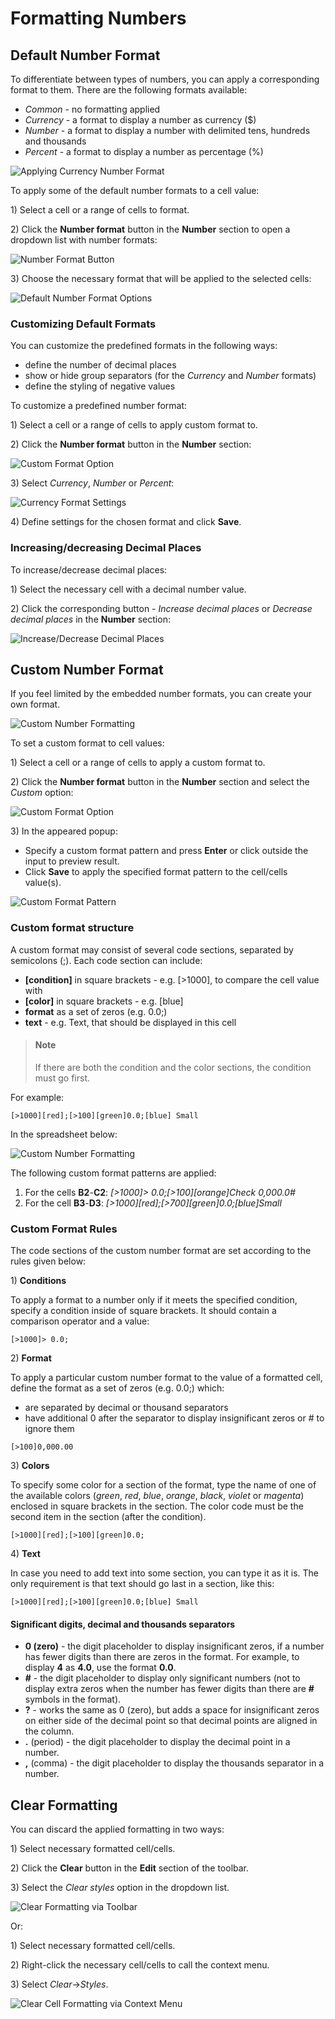 # Formatting Numbers

## Default Number Format

To differentiate between types of numbers, you can apply a corresponding format to them. There are the following formats available:

* _Common_ - no formatting applied
* _Currency_ - a format to display a number as currency \($\)
* _Number_ - a format to display a number with delimited tens, hundreds and thousands
* _Percent_ - a format to display a number as percentage \(%\)

![Applying Currency Number Format](.gitbook/assets/currency_number_format.png)

To apply some of the default number formats to a cell value:

1\) Select a cell or a range of cells to format.

2\) Click the **Number format** button in the **Number** section to open a dropdown list with number formats:

![Number Format Button](.gitbook/assets/number_format_button.png)

3\) Choose the necessary format that will be applied to the selected cells:

![Default Number Format Options](.gitbook/assets/number_format_options.png)

### Customizing Default Formats

You can customize the predefined formats in the following ways:

* define the number of decimal places
* show or hide group separators \(for the _Currency_ and _Number_ formats\)
* define the styling of negative values

To customize a predefined number format:

1\) Select a cell or a range of cells to apply custom format to.

2\) Click the **Number format** button in the **Number** section:

![Custom Format Option](.gitbook/assets/custom_format_option.png)

3\) Select _Currency_, _Number_ or _Percent_:

![Currency Format Settings](.gitbook/assets/default_format_settings.png)

4\) Define settings for the chosen format and click **Save**.

### Increasing/decreasing Decimal Places

To increase/decrease decimal places:

1\) Select the necessary cell with a decimal number value.

2\) Click the corresponding button - _Increase decimal places_ or _Decrease decimal places_ in the **Number** section:

![Increase/Decrease Decimal Places](.gitbook/assets/inc_dec_decimals_btns.png)

## Custom Number Format

If you feel limited by the embedded number formats, you can create your own format.

![Custom Number Formatting](.gitbook/assets/custom_format_result.png)

To set a custom format to cell values:

1\) Select a cell or a range of cells to apply a custom format to.

2\) Click the **Number format** button in the **Number** section and select the _Custom_ option:

![Custom Format Option](.gitbook/assets/custom_format_option.png)

3\) In the appeared popup:

* Specify a custom format pattern and press **Enter** or click outside the input to preview result.
* Click **Save** to apply the specified format pattern to the cell/cells value\(s\).

![Custom Format Pattern](.gitbook/assets/custom_format_settings.png)

### Custom format structure

A custom format may consist of several code sections, separated by semicolons \(;\). Each code section can include:

* **\[condition\]** in square brackets - e.g. \[&gt;1000\], to compare the cell value with
* **\[color\]** in square brackets - e.g. \[blue\]
* **format** as a set of zeros \(e.g. 0.0;\) 
* **text** - e.g. Text, that should be displayed in this cell

> #### Note
>
> If there are both the condition and the color sections, the condition must go first.

For example:

`[>1000][red];[>100][green]0.0;[blue] Small`

In the spreadsheet below:

![Custom Number Formatting](.gitbook/assets/custom_format_example.png)

The following custom format patterns are applied:

1. For the cells **B2**-**C2**: _\[&gt;1000\]&gt; 0.0;\[&gt;100\]\[orange\]Check 0,000.0\#_
2. For the cell **B3**-**D3**: _\[&gt;1000\]\[red\];\[&gt;700\]\[green\]0.0;\[blue\]Small_

### Custom Format Rules

The code sections of the custom number format are set according to the rules given below:

1\) **Conditions**

To apply a format to a number only if it meets the specified condition, specify a condition inside of square brackets. It should contain a comparison operator and a value:

`[>1000]> 0.0;`

2\) **Format**

To apply a particular custom number format to the value of a formatted cell, define the format as a set of zeros \(e.g. 0.0;\) which:

* are separated by decimal or thousand separators
* have additional 0 after the separator to display insignificant zeros or \# to ignore them

`[>100]0,000.00`

3\) **Colors**

To specify some color for a section of the format, type the name of one of the available colors \(_green_, _red_, _blue_, _orange_, _black_, _violet_ or _magenta_\) enclosed in square brackets in the section. The color code must be the second item in the section \(after the condition\).

`[>1000][red];[>100][green]0.0;`

4\) **Text**

In case you need to add text into some section, you can type it as it is. The only requirement is that text should go last in a section, like this:

`[>1000][red];[>100][green]0.0;[blue] Small`

#### Significant digits, decimal and thousands separators

* **0 \(zero\)** - the digit placeholder to display insignificant zeros, if a number has fewer digits than there are zeros in the format. For example, to display **4** as **4.0**, use the format **0.0**.
* **\#** - the digit placeholder to display only significant numbers \(not to display extra zeros when the number has fewer digits than there are **\#** symbols in the format\).
* **?** - works the same as 0 \(zero\), but adds a space for insignificant zeros on either side of the decimal point so that decimal points are aligned in the column.
* **.** \(period\) - the digit placeholder to display the decimal point in a number.
* **,** \(comma\) - the digit placeholder to display the thousands separator in a number.

## Clear Formatting

You can discard the applied formatting in two ways:

1\) Select necessary formatted cell/cells.

2\) Click the **Clear** button in the **Edit** section of the toolbar.

3\) Select the _Clear styles_ option in the dropdown list.

![Clear Formatting via Toolbar](.gitbook/assets/clear_formatting.png)

Or:

1\) Select necessary formatted cell/cells.

2\) Right-click the necessary cell/cells to call the context menu.

3\) Select _Clear_-&gt;_Styles_.

![Clear Cell Formatting via Context Menu](.gitbook/assets/clear_custom_number_format.png)

